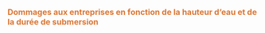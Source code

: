 <font size="3" color= "#dc7633"><b>
Dommages aux entreprises en fonction de la hauteur d’eau et de la durée de submersion
</b></font>

